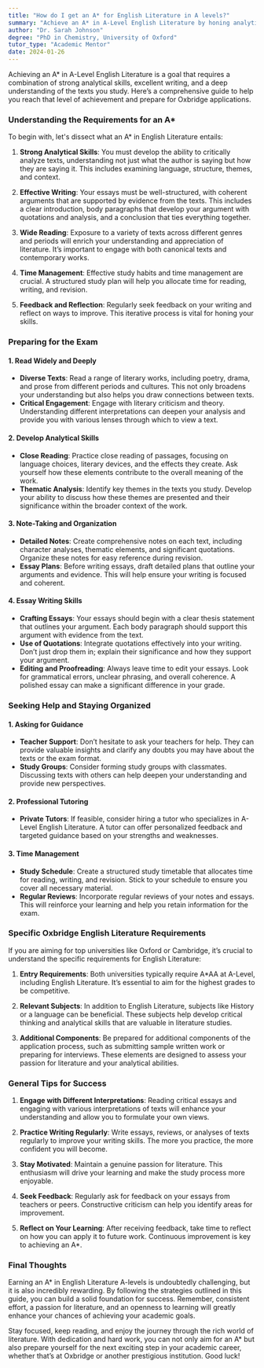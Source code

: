 ```yaml
---
title: "How do I get an A* for English Literature in A levels?"
summary: "Achieve an A* in A-Level English Literature by honing analytical skills, mastering writing, and deeply understanding your texts for success."
author: "Dr. Sarah Johnson"
degree: "PhD in Chemistry, University of Oxford"
tutor_type: "Academic Mentor"
date: 2024-01-26
---
```


Achieving an A* in A-Level English Literature is a goal that requires a combination of strong analytical skills, excellent writing, and a deep understanding of the texts you study. Here’s a comprehensive guide to help you reach that level of achievement and prepare for Oxbridge applications.

### Understanding the Requirements for an A*

To begin with, let's dissect what an A* in English Literature entails:

1. **Strong Analytical Skills**: You must develop the ability to critically analyze texts, understanding not just what the author is saying but how they are saying it. This includes examining language, structure, themes, and context.

2. **Effective Writing**: Your essays must be well-structured, with coherent arguments that are supported by evidence from the texts. This includes a clear introduction, body paragraphs that develop your argument with quotations and analysis, and a conclusion that ties everything together.

3. **Wide Reading**: Exposure to a variety of texts across different genres and periods will enrich your understanding and appreciation of literature. It’s important to engage with both canonical texts and contemporary works.

4. **Time Management**: Effective study habits and time management are crucial. A structured study plan will help you allocate time for reading, writing, and revision.

5. **Feedback and Reflection**: Regularly seek feedback on your writing and reflect on ways to improve. This iterative process is vital for honing your skills.

### Preparing for the Exam

#### 1. **Read Widely and Deeply**

- **Diverse Texts**: Read a range of literary works, including poetry, drama, and prose from different periods and cultures. This not only broadens your understanding but also helps you draw connections between texts.
- **Critical Engagement**: Engage with literary criticism and theory. Understanding different interpretations can deepen your analysis and provide you with various lenses through which to view a text.

#### 2. **Develop Analytical Skills**

- **Close Reading**: Practice close reading of passages, focusing on language choices, literary devices, and the effects they create. Ask yourself how these elements contribute to the overall meaning of the work.
- **Thematic Analysis**: Identify key themes in the texts you study. Develop your ability to discuss how these themes are presented and their significance within the broader context of the work.

#### 3. **Note-Taking and Organization**

- **Detailed Notes**: Create comprehensive notes on each text, including character analyses, thematic elements, and significant quotations. Organize these notes for easy reference during revision.
- **Essay Plans**: Before writing essays, draft detailed plans that outline your arguments and evidence. This will help ensure your writing is focused and coherent.

#### 4. **Essay Writing Skills**

- **Crafting Essays**: Your essays should begin with a clear thesis statement that outlines your argument. Each body paragraph should support this argument with evidence from the text.
- **Use of Quotations**: Integrate quotations effectively into your writing. Don’t just drop them in; explain their significance and how they support your argument.
- **Editing and Proofreading**: Always leave time to edit your essays. Look for grammatical errors, unclear phrasing, and overall coherence. A polished essay can make a significant difference in your grade.

### Seeking Help and Staying Organized

#### 1. **Asking for Guidance**

- **Teacher Support**: Don’t hesitate to ask your teachers for help. They can provide valuable insights and clarify any doubts you may have about the texts or the exam format.
- **Study Groups**: Consider forming study groups with classmates. Discussing texts with others can help deepen your understanding and provide new perspectives.

#### 2. **Professional Tutoring**

- **Private Tutors**: If feasible, consider hiring a tutor who specializes in A-Level English Literature. A tutor can offer personalized feedback and targeted guidance based on your strengths and weaknesses.

#### 3. **Time Management**

- **Study Schedule**: Create a structured study timetable that allocates time for reading, writing, and revision. Stick to your schedule to ensure you cover all necessary material.
- **Regular Reviews**: Incorporate regular reviews of your notes and essays. This will reinforce your learning and help you retain information for the exam.

### Specific Oxbridge English Literature Requirements

If you are aiming for top universities like Oxford or Cambridge, it’s crucial to understand the specific requirements for English Literature:

1. **Entry Requirements**: Both universities typically require A*AA at A-Level, including English Literature. It’s essential to aim for the highest grades to be competitive.
  
2. **Relevant Subjects**: In addition to English Literature, subjects like History or a language can be beneficial. These subjects help develop critical thinking and analytical skills that are valuable in literature studies.

3. **Additional Components**: Be prepared for additional components of the application process, such as submitting sample written work or preparing for interviews. These elements are designed to assess your passion for literature and your analytical abilities.

### General Tips for Success

1. **Engage with Different Interpretations**: Reading critical essays and engaging with various interpretations of texts will enhance your understanding and allow you to formulate your own views.

2. **Practice Writing Regularly**: Write essays, reviews, or analyses of texts regularly to improve your writing skills. The more you practice, the more confident you will become.

3. **Stay Motivated**: Maintain a genuine passion for literature. This enthusiasm will drive your learning and make the study process more enjoyable.

4. **Seek Feedback**: Regularly ask for feedback on your essays from teachers or peers. Constructive criticism can help you identify areas for improvement.

5. **Reflect on Your Learning**: After receiving feedback, take time to reflect on how you can apply it to future work. Continuous improvement is key to achieving an A*.

### Final Thoughts

Earning an A* in English Literature A-levels is undoubtedly challenging, but it is also incredibly rewarding. By following the strategies outlined in this guide, you can build a solid foundation for success. Remember, consistent effort, a passion for literature, and an openness to learning will greatly enhance your chances of achieving your academic goals.

Stay focused, keep reading, and enjoy the journey through the rich world of literature. With dedication and hard work, you can not only aim for an A* but also prepare yourself for the next exciting step in your academic career, whether that’s at Oxbridge or another prestigious institution. Good luck!
    